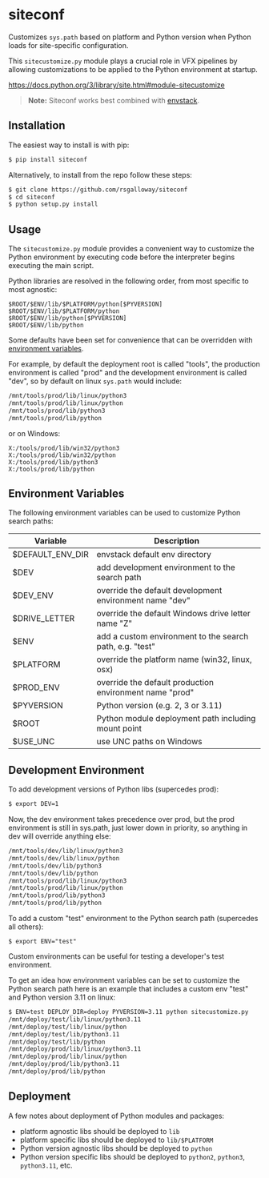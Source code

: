 siteconf
========

Customizes `sys.path` based on platform and Python version when Python loads for site-specific configuration.

This `sitecustomize.py` module plays a crucial role in VFX pipelines by allowing customizations to be applied to the Python environment at startup.

https://docs.python.org/3/library/site.html#module-sitecustomize

> **Note:** Siteconf works best combined with [envstack](https://github.com/rsgalloway/envstack).

## Installation

The easiest way to install is with pip:

```bash
$ pip install siteconf
```

Alternatively, to install from the repo follow these steps:

```bash
$ git clone https://github.com/rsgalloway/siteconf
$ cd siteconf
$ python setup.py install
```

## Usage

The `sitecustomize.py` module provides a convenient way to customize the Python environment by executing code before the interpreter begins executing the main script.

Python libraries are resolved in the following order, from most specific to most agnostic:

    $ROOT/$ENV/lib/$PLATFORM/python[$PYVERSION]
    $ROOT/$ENV/lib/$PLATFORM/python
    $ROOT/$ENV/lib/python[$PYVERSION]
    $ROOT/$ENV/lib/python

Some defaults have been set for convenience that can be overridden with [environment variables](#environment-variables).

For example, by default the deployment root is called "tools", the production environment is called "prod" and the development environment is called "dev", so by default on linux `sys.path` would include:

```bash
/mnt/tools/prod/lib/linux/python3
/mnt/tools/prod/lib/linux/python
/mnt/tools/prod/lib/python3
/mnt/tools/prod/lib/python
```

or on Windows:

```shell
X:/tools/prod/lib/win32/python3
X:/tools/prod/lib/win32/python
X:/tools/prod/lib/python3
X:/tools/prod/lib/python
```

## Environment Variables

The following environment variables can be used to customize Python search paths:

| Variable         | Description |
|------------------|-------------|
| $DEFAULT_ENV_DIR | envstack default env directory |
| $DEV             | add development environment to the search path |
| $DEV_ENV         | override the default development environment name "dev" |
| $DRIVE_LETTER    | override the default Windows drive letter name "Z" |
| $ENV             | add a custom environment to the search path, e.g. "test" |
| $PLATFORM        | override the platform name (win32, linux, osx) |
| $PROD_ENV        | override the default production environment name "prod" |
| $PYVERSION       | Python version (e.g. 2, 3 or 3.11) |
| $ROOT            | Python module deployment path including mount point |
| $USE_UNC         | use UNC paths on Windows |


## Development Environment

To add development versions of Python libs (supercedes prod):

```bash
$ export DEV=1
```

Now, the dev environment takes precedence over prod, but the prod environment is still in sys.path, just lower down in priority, so anything in dev will override anything else:

```bash
/mnt/tools/dev/lib/linux/python3
/mnt/tools/dev/lib/linux/python
/mnt/tools/dev/lib/python3
/mnt/tools/dev/lib/python
/mnt/tools/prod/lib/linux/python3
/mnt/tools/prod/lib/linux/python
/mnt/tools/prod/lib/python3
/mnt/tools/prod/lib/python
```

To add a custom "test" environment to the Python search path (supercedes all others):

    $ export ENV="test"

Custom environments can be useful for testing a developer's test environment.

To get an idea how environment variables can be set to customize the Python search path here is an example that includes a custom env "test" and Python version 3.11 on linux:

```bash
$ ENV=test DEPLOY_DIR=deploy PYVERSION=3.11 python sitecustomize.py 
/mnt/deploy/test/lib/linux/python3.11
/mnt/deploy/test/lib/linux/python
/mnt/deploy/test/lib/python3.11
/mnt/deploy/test/lib/python
/mnt/deploy/prod/lib/linux/python3.11
/mnt/deploy/prod/lib/linux/python
/mnt/deploy/prod/lib/python3.11
/mnt/deploy/prod/lib/python
```

## Deployment

A few notes about deployment of Python modules and packages:

- platform agnostic libs should be deployed to `lib`
- platform specific libs should be deployed to `lib/$PLATFORM`
- Python version agnostic libs should be deployed to `python`
- Python version specific libs should be deployed to `python2`, `python3`, `python3.11`, etc.
